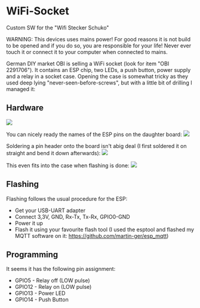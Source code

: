 # WiFi-Socket
Custom SW for the "Wifi Stecker Schuko"

WARNING: This devices uses mains power! For good reasons it is not build to be opened and if you do so, you are responsible for your life! Never ever touch it or connect it to your computer when connected to mains.

German DIY market OBI is selling a WiFi socket (look for item "OBI 2291706"). It contains an ESP chip, two LEDs, a push button, power supply and a relay in a socket case. Opening the case is somewhat tricky as they used deep lying "never-seen-before-screws", but with a little bit of drilling I managed it:

## Hardware
<img src="https://raw.githubusercontent.com/martin-ger/WiFi-Socket/master/IMG_20180221_130652_s.jpg">

You can nicely ready the names of the ESP pins on the daughter board:
<img src="https://raw.githubusercontent.com/martin-ger/WiFi-Socket/master/IMG_20180221_131028_s.jpg">

Soldering a pin header onto the board isn't abig deal (I first soldered it on straight and bend it down afterwards):
<img src="https://raw.githubusercontent.com/martin-ger/WiFi-Socket/master/IMG_20180221_150011_s.jpg">

This even fits into the case when flashing is done:
<img src="https://raw.githubusercontent.com/martin-ger/WiFi-Socket/master/IMG_20180221_152842_s.jpg">

## Flashing
Flashing follows the usual procedure for the ESP:
- Get your USB-UART adapter
- Connect 3,3V, GND, Rx-Tx, Tx-Rx, GPIO0-GND
- Power it up
- Flash it using your favourite flash tool (I used the esptool and flashed my MQTT software on it: https://github.com/martin-ger/esp_mqtt)

## Programming
It seems it has the following pin assignment:
- GPIO5  - Relay off (LOW pulse)
- GPIO12 - Relay on (LOW pulse)
- GPIO13 - Power LED
- GPIO14 - Push Button

